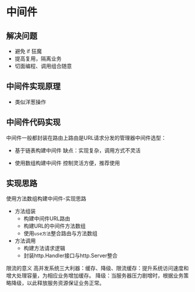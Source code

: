 # 中间件

## 解决问题
- 避免 if 狂魔
- 提高复用，隔离业务
- 切面编程、调用组合随意

## 中间件实现原理
- 类似洋葱操作

## 中间件代码实现
中间件一般都封装在路由上路由是URL请求分发的管理器中间件选型：
- 基于链表构建中间件 缺点：实现复杂，调用方式不灵活

- 使用数组构建中间件 控制灵活方便，推荐使用

## 实现思路
使用方法数组构建中间件-实现思路
- 方法组装
    - 构建中间件URL路由
    - 构建URL的中间件方法数组
    - 使用`use方法`整合路由与方法数组
- 方法调用
    - 构建方法请求逻辑
    - 封装http.Handler接口与http.Server整合
    


限流的意义
高并发系统三大利器：缓存、降级、限流缓存：提升系统访问速度和增大处理容量，为相应业务增加缓存。
降级：当服务器压力剧增时，根据业务策略降级，以此释放服务资源保证业务正常。